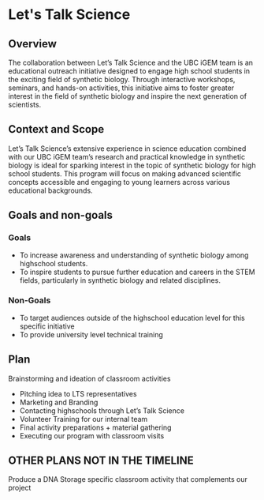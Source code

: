 # Let's Talk Science

## Overview
The collaboration between Let’s Talk Science and the UBC iGEM team is an educational outreach initiative designed to engage high school students in the exciting field of synthetic biology. Through interactive workshops, seminars, and hands-on activities, this initiative aims to foster greater interest in the field of synthetic biology and inspire the next generation of scientists. 

## Context and Scope
Let’s Talk Science’s extensive experience in science education combined with our UBC iGEM team’s research and practical knowledge in synthetic biology is ideal for sparking interest in the topic of synthetic biology for high school students. This program will focus on making advanced scientific concepts accessible and engaging to young learners across various educational backgrounds. 

## Goals and non-goals
### Goals
- To increase awareness and understanding of synthetic biology among highschool students.
- To inspire students to pursue further education and careers in the STEM fields, particularly in synthetic biology and related disciplines. 

### Non-Goals
- To target audiences outside of the highschool education level for this specific initiative
- To provide university level technical training

## Plan
Brainstorming and ideation of classroom activities
- Pitching idea to LTS representatives 
- Marketing and Branding
- Contacting highschools through Let’s Talk Science 
- Volunteer Training for our internal team
- Final activity preparations + material gathering
- Executing our program with classroom visits

## OTHER PLANS NOT IN THE TIMELINE
Produce a DNA Storage specific classroom activity that complements our project
